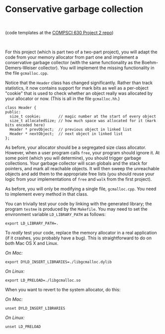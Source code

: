 Conservative garbage collection
===============================

 

(code templates at the [COMPSCI 630 Project 2
repo](https://github.com/UMass-COMPSCI-630/Spring2017/tree/master/projects/project-2
))

 

For this project (which is part two of a two-part project), you will adapt
the code from your memory allocator from part one and implement a conservative garbage
collector (with the same functionality as the Boehm-Demers-Weiser collector).
You will implement the missing functionality in the file `gcmalloc.cpp`.

Notice that the `Header` class has changed significantly. Rather than track
statistics, it now contains support for mark bits as well as a per-object "cookie"
that is used to check whether an object really was allocated by your allocator or now.
(This is all in the file `gcmalloc.hh`.)

~~~~~~~~~~~~~~~~~~~~~~~~~~~~~~~~~~~~~~~~~~~~~~~~~~~~~~~~~~~~~~~~~~~~~~~~~~~~~~~~
class Header {
public:
  size_t cookie;        // magic number at the start of every object
  size_t allocatedSize; // how much space was allocated for it (mark bits encoded here)
  Header * prevObject;  // previous object in linked list
  Header * nextObject;  // next object in linked list
};
~~~~~~~~~~~~~~~~~~~~~~~~~~~~~~~~~~~~~~~~~~~~~~~~~~~~~~~~~~~~~~~~~~~~~~~~~~~~~~~~

As before, your allocator should be a segregated size class allocator.
However, when a user program calls `free`, your program should ignore
it.  At some point (which you will determine), you should trigger
garbage collections.  Your garbage collector will scan globals and the
stack for pointers, and mark all reachable objects. It will then sweep
the unreachable objects and add them to the appropriate free lists
(you should reuse your logic from your implementations of `free` and
`walk` from the first project).

As before, you will only be modifying a single file, `gcmalloc.cpp`. You need to
implement every method in that class.

You can trivially test your code by linking with the generated library; the
program `testme` is produced by the `Makefile`. You may need to set the
environment variable `LD_LIBRARY_PATH` as follows:

`export LD_LIBRARY_PATH=.`

To *really* test your code, replace the memory allocator in a real application
(if it crashes, you probably have a bug). This is straightforward to do on both
Mac OS X and Linux.

*On Mac:*

`export DYLD_INSERT_LIBRARIES=./libgcmalloc.dylib`

*On Linux:*

`export LD_PRELOAD=./libgcmalloc.so`

When you want to revert to the system allocator, do this:

*On Mac:*

`unset​ DYLD_INSERT_LIBRARIES`

*On Linux:*

`unset​ LD_PRELOAD`
